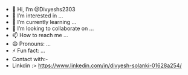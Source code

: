 - 👋 Hi, I’m @Divyeshs2303
- 👀 I’m interested in ...
- 🌱 I’m currently learning ...
- 💞️ I’m looking to collaborate on ...
- 📫 How to reach me ...
- 😄 Pronouns: ...
- ⚡ Fun fact: ...
- Contact with:-
- Linkdin :> https://www.linkedin.com/in/divyesh-solanki-01628a254/
<!---
Divyeshs2303/Divyeshs2303 is a ✨ special ✨ repository because its `README.md` (this file) appears on your GitHub profile.
You can click the Preview link to take a look at your changes.
--->
